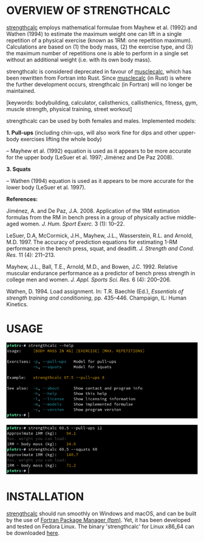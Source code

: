 # OVERVIEW OF STRENGTHCALC

[strengthcalc](https://github.com/piotrbajdek/strengthcalc) employs mathematical formulae from Mayhew et al. (1992) and Wathen (1994) to estimate the maximum weight one can lift in a single repetition of a physical exercise (known as 1RM: one repetition maximum). Calculations are based on (1) the body mass, (2) the exercise type, and (3) the maximum number of repetitions one is able to perform in a single set without an additional weight (i.e. with its own body mass).

strengthcalc is considered deprecated in favour of [musclecalc](https://github.com/piotrbajdek/musclecalc), which has been rewritten from Fortran into Rust. Since [musclecalc](https://github.com/piotrbajdek/musclecalc) (in Rust) is where the further development occurs, strengthcalc (in Fortran) will no longer be maintained.

[keywords: bodybuilding, calculator, calisthenics, callisthenics, fitness, gym, muscle strength, physical training, street workout]

strengthcalc can be used by both females and males. Implemented models:

**1. Pull-ups** (including chin-ups, will also work fine for dips and other upper-body exercises lifting the whole body)

– Mayhew et al. (1992) equation is used as it appears to be more accurate for the upper body (LeSuer et al. 1997; Jiménez and De Paz 2008).

**3. Squats**

– Wathen (1994) equation is used as it appears to be more accurate for the lower body (LeSuer et al. 1997).

**References:**

Jiménez, A. and De Paz, J.A. 2008. Application of the 1RM estimation formulas from the RM in bench press in a group of physically active middle-aged women. _J. Hum. Sport Exerc._ 3 (1): 10–22.

LeSuer, D.A, McCormick, J.H., Mayhew, J.L., Wasserstein, R.L. and Arnold, M.D. 1997. The accuracy of prediction equations for estimating 1-RM performance in the bench press, squat, and deadlift. _J. Strength and Cond. Res._ 11 (4): 211–213.

Mayhew, J.L., Ball, T.E., Arnold, M.D., and Bowen, J.C. 1992. Relative muscular endurance performance as a predictor of bench press strength in college men and women. _J. Appl. Sports Sci. Res._ 6 (4): 200–206.

Wathen, D. 1994. Load assignment. In: T.R. Baechle (Ed.), _Essentials of strength training and conditioning_, pp. 435–446. Champaign, IL: Human Kinetics.

# USAGE

![help-image](https://github.com/piotrbajdek/strengthcalc/blob/main/docs/images/help-image.png?raw=true)

![example-image-1](https://github.com/piotrbajdek/strengthcalc/blob/main/docs/images/example-image-1.png?raw=true)

# INSTALLATION

[strengthcalc](https://github.com/piotrbajdek/strengthcalc) should run smoothly on Windows and macOS, and can be built by the use of [Fortran Package Manager (fpm)](https://fpm.fortran-lang.org/en/index.html). Yet, it has been developed and tested on Fedora Linux. The binary 'strengthcalc' for Linux x86_64 can be downloaded [here](https://github.com/piotrbajdek/strengthcalc/releases/tag/v0.1.3).
